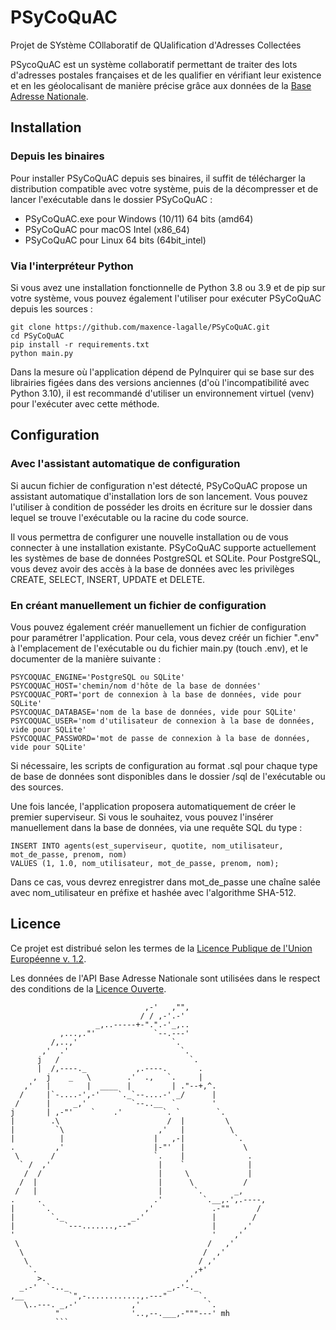 # PSyCoQuAC
Projet de SYstème COllaboratif de QUalification d'Adresses Collectées

PSycoQuAC est un système collaboratif permettant de traiter des lots d'adresses postales françaises et de les qualifier en vérifiant leur existence et en les géolocalisant de manière précise grâce aux données de la [Base Adresse Nationale](https://adresse.data.gouv.fr/).

## Installation

### Depuis les binaires
Pour installer PSyCoQuAC depuis ses binaires, il suffit de télécharger la distribution compatible avec votre système, puis de la décompresser et de lancer l'exécutable dans le dossier PSyCoQuAC :
* PSyCoQuAC.exe pour Windows (10/11) 64 bits (amd64)
* PSyCoQuAC pour macOS Intel (x86_64)
* PSyCoQuAC pour Linux 64 bits (64bit_intel)

### Via l'interpréteur Python
Si vous avez une installation fonctionnelle de Python 3.8 ou 3.9 et de pip sur votre système, vous pouvez également l'utiliser pour exécuter PSyCoQuAC depuis les sources :

```
git clone https://github.com/maxence-lagalle/PSyCoQuAC.git
cd PSyCoQuAC
pip install -r requirements.txt
python main.py
```

Dans la mesure où l'application dépend de PyInquirer qui se base sur des librairies figées dans des versions anciennes (d'où l'incompatibilité avec Python 3.10), il est recommandé d'utiliser un environnement virtuel (venv) pour l'exécuter avec cette méthode.

## Configuration

### Avec l'assistant automatique de configuration
Si aucun fichier de configuration n'est détecté, PSyCoQuAC propose un assistant automatique d'installation lors de son lancement. Vous pouvez l'utiliser à condition de posséder les droits en écriture sur le dossier dans lequel se trouve l'exécutable ou la racine du code source.

Il vous permettra de configurer une nouvelle installation ou de vous connecter à une installation existante. PSyCoQuAC supporte actuellement les systèmes de base de données PostgreSQL et SQLite. Pour PostgreSQL, vous devez avoir des accès à la base de données avec les privilèges CREATE, SELECT, INSERT, UPDATE et DELETE.

### En créant manuellement un fichier de configuration
Vous pouvez également créér manuellement un fichier de configuration pour paramétrer l'application. Pour cela, vous devez créér un fichier ".env" à l'emplacement de l'exécutable ou du fichier main.py (touch .env), et le documenter de la manière suivante :

```
PSYCOQUAC_ENGINE='PostgreSQL ou SQLite'
PSYCOQUAC_HOST='chemin/nom d'hôte de la base de données'
PSYCOQUAC_PORT='port de connexion à la base de données, vide pour SQLite'
PSYCOQUAC_DATABASE='nom de la base de données, vide pour SQLite'
PSYCOQUAC_USER='nom d'utilisateur de connexion à la base de données, vide pour SQLite'
PSYCOQUAC_PASSWORD='mot de passe de connexion à la base de données, vide pour SQLite'
```

Si nécessaire, les scripts de configuration au format .sql pour chaque type de base de données sont disponibles dans le dossier /sql de l'exécutable ou des sources.

Une fois lancée, l'application proposera automatiquement de créer le premier superviseur.
Si vous le souhaitez, vous pouvez l'insérer manuellement dans la base de données, via une requête SQL du type :

```
INSERT INTO agents(est_superviseur, quotite, nom_utilisateur, mot_de_passe, prenom, nom)
VALUES (1, 1.0, nom_utilisateur, mot_de_passe, prenom, nom);
```

Dans ce cas, vous devrez enregistrer dans mot_de_passe une chaîne salée avec nom_utilisateur en préfixe et hashée avec l'algorithme SHA-512.

## Licence

Ce projet est distribué selon les termes de la [Licence Publique de l'Union Européenne v. 1.2](https://eupl.eu/1.2/fr/).

Les données de l'API Base Adresse Nationale sont utilisées dans le respect des conditions de la [Licence Ouverte](https://github.com/etalab/licence-ouverte).

```
                              ,-'   ,"",
                             / / ,-'.-'
                   _,..-----+-".".-'_,..
           ,...,."'             `--.---'
         /,..,'                     `.
       ,'  .'                         `.
      j   /                             `.
      |  /,----._           ,.----.       .
     ,  j    _   \        .'  .,   `.     |
   ,'   |        |  ____  |         | ."--+,^.
  /     |`-....-',-'    `._`--....-' _/      |
 /      |     _,'          `--..__  `        '
j       | ,-"'    `    .'         `. `        `.
|        .\                        /  |         \
|         `\                     ,'   |          \
|          |                    |   ,-|           `.
.         ,'                    |-"'  |             \
 \       /                      `.    |              .
  ` /  ,'                        |    `              |
   /  /                          |     \             |
  /  |                           |      \           /
 /   |                           |       `.       _,
.     .                         .'         `.__,.',.----,
|      `.                     ,'             .-""      /
|        `._               _.'               |        /
|           `---.......,--"                  |      ,'
'                                            '    ,'
 \                                          /   ,'
  \                                        /  ,'
   \                                      / ,'
    `.                                   ,+'
      >.                               ,'
  _.-'  `-.._                      _,-'-._
,__          `",-............,.---"       `.
   \..---. _,-'            ,'               `.
          "                '..,--.___,-"""---' mh
          ```
